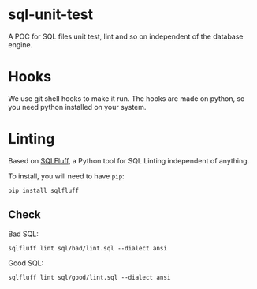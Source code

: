 # sql-unit-test

A POC for SQL files unit test, lint and so on independent of the database engine.

# Hooks

We use git shell hooks to make it run. The hooks are made on python, so you need python installed on your system.

# Linting

Based on [SQLFluff](https://docs.sqlfluff.com/), a Python tool for SQL Linting independent of anything.

To install, you will need to have `pip`:

`pip install sqlfluff`

## Check

Bad SQL:

`sqlfluff lint sql/bad/lint.sql --dialect ansi`

Good SQL:

`sqlfluff lint sql/good/lint.sql --dialect ansi`

